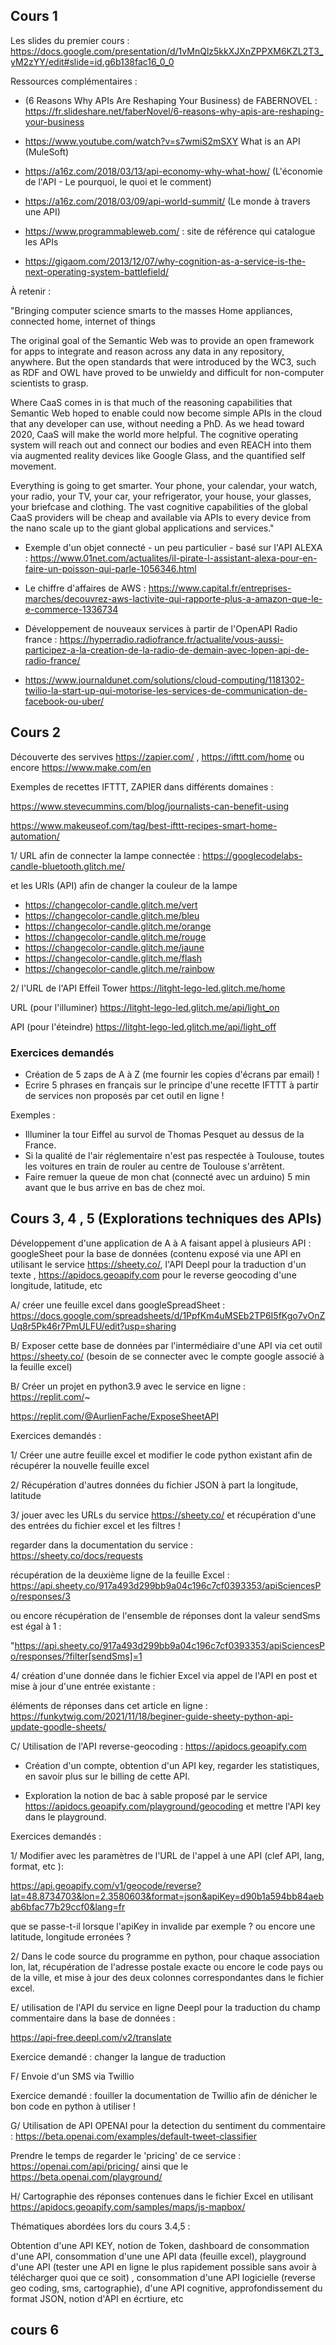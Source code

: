 ## Cours 1

Les slides du premier cours : https://docs.google.com/presentation/d/1vMnQlz5kkXJXnZPPXM6KZL2T3_yM2zYY/edit#slide=id.g6b138fac16_0_0


Ressources complémentaires : 

- (6 Reasons Why APIs Are Reshaping Your Business) de FABERNOVEL : https://fr.slideshare.net/faberNovel/6-reasons-why-apis-are-reshaping-your-business


- https://www.youtube.com/watch?v=s7wmiS2mSXY What is an API (MuleSoft)
- https://a16z.com/2018/03/13/api-economy-why-what-how/ (L'économie de l'API - Le pourquoi, le quoi et le comment) 
- https://a16z.com/2018/03/09/api-world-summit/ (Le monde à travers une API)
- https://www.programmableweb.com/ : site de référence qui catalogue les APIs 

 - https://gigaom.com/2013/12/07/why-cognition-as-a-service-is-the-next-operating-system-battlefield/
 
 À retenir : 
 
 "Bringing computer science smarts to the masses
Home appliances, connected home, internet of things

The original goal of the Semantic Web was to provide an open framework for apps to integrate and reason across any data in any repository, anywhere. But the open standards that were introduced by the WC3, such as RDF and OWL have proved to be unwieldy and difficult for non-computer scientists to grasp.

Where CaaS comes in is that much of the reasoning capabilities that Semantic Web hoped to enable could now become simple APIs in the cloud that any developer can use, without needing a PhD. As we head toward 2020, CaaS will make the world more helpful. The cognitive operating system will reach out and connect our bodies and even REACH into them via augmented reality devices like Google Glass, and the quantified self movement.

Everything is going to get smarter. Your phone, your calendar, your watch, your radio, your TV, your car, your refrigerator, your house, your glasses, your briefcase and clothing. The vast cognitive capabilities of the global CaaS providers will be cheap and available via APIs to every device from the nano scale up to the giant global applications and services."

 - Exemple d'un objet connecté - un peu particulier - basé sur l'API ALEXA : https://www.01net.com/actualites/il-pirate-l-assistant-alexa-pour-en-faire-un-poisson-qui-parle-1056346.html 
 
 - Le chiffre d'affaires de AWS : https://www.capital.fr/entreprises-marches/decouvrez-aws-lactivite-qui-rapporte-plus-a-amazon-que-le-e-commerce-1336734 
 
  - Développement de nouveaux services à partir de l'OpenAPI Radio france : https://hyperradio.radiofrance.fr/actualite/vous-aussi-participez-a-la-creation-de-la-radio-de-demain-avec-lopen-api-de-radio-france/ 
  
  - https://www.journaldunet.com/solutions/cloud-computing/1181302-twilio-la-start-up-qui-motorise-les-services-de-communication-de-facebook-ou-uber/


## Cours 2

Découverte des servives https://zapier.com/ , https://ifttt.com/home ou encore https://www.make.com/en

Exemples de recettes IFTTT, ZAPIER dans différents domaines :

https://www.stevecummins.com/blog/journalists-can-benefit-using

https://www.makeuseof.com/tag/best-ifttt-recipes-smart-home-automation/

1/ URL afin de connecter la lampe connectée : https://googlecodelabs-candle-bluetooth.glitch.me/

et les URls (API) afin de changer la couleur de la lampe

- https://changecolor-candle.glitch.me/vert
- https://changecolor-candle.glitch.me/bleu
- https://changecolor-candle.glitch.me/orange
- https://changecolor-candle.glitch.me/rouge
- https://changecolor-candle.glitch.me/jaune
- https://changecolor-candle.glitch.me/flash
- https://changecolor-candle.glitch.me/rainbow

2/ l'URL de l'API Effeil Tower https://litght-lego-led.glitch.me/home

URL (pour l'illuminer) https://litght-lego-led.glitch.me/api/light_on

API (pour l'éteindre) https://litght-lego-led.glitch.me/api/light_off

 ### Exercices demandés 
 
- Création de 5 zaps de A à Z (me fournir les copies d'écrans par email) ! 
- Ecrire 5 phrases en français sur le principe d'une recette IFTTT à partir de services non proposés par cet outil en ligne ! 

Exemples : 

- Illuminer la tour Eiffel au survol de Thomas Pesquet au dessus de la France.
- Si la qualité de l'air réglementaire n'est pas respectée à Toulouse, toutes les voitures en train de rouler au centre de Toulouse s'arrêtent.
- Faire remuer la queue de mon chat (connecté avec un arduino) 5 min avant que le bus arrive en bas de chez moi.

## Cours 3, 4 , 5 (Explorations techniques des APIs) 

Développement d'une application de A à A faisant appel à plusieurs API : googleSheet pour la base de données (contenu exposé via une API en utilisant le service https://sheety.co/, l'API Deepl pour la traduction d'un texte , https://apidocs.geoapify.com pour le reverse geocoding d'une longitude, latitude, etc 

A/ créer une feuille excel dans googleSpreadSheet : https://docs.google.com/spreadsheets/d/1PpfKm4uMSEb2TP6I5fKgo7vOnZUq8r5Pk46r7PmULFU/edit?usp=sharing

B/ Exposer cette base de données par l'intermédiaire d'une API via cet outil https://sheety.co/ (besoin de se connecter avec le compte google associé à la feuille excel)

B/ Créer un projet en python3.9 avec le service en ligne : https://replit.com/~

https://replit.com/@AurlienFache/ExposeSheetAPI

Exercices demandés : 

1/ Créer une autre feuille excel et modifier le code python existant afin de récupérer la nouvelle feuille excel

2/ Récupération d'autres données du fichier JSON à part la longitude, latitude

3/ jouer avec les URLs du service https://sheety.co/ et récupération d'une des entrées du fichier excel et les filtres ! 

regarder dans la documentation du service : https://sheety.co/docs/requests

récupération de la deuxième ligne de la feuille Excel : https://api.sheety.co/917a493d299bb9a04c196c7cf0393353/apiSciencesPo/responses/3

ou encore récupération de l'ensemble de réponses dont la valeur sendSms est égal à 1 : 

"https://api.sheety.co/917a493d299bb9a04c196c7cf0393353/apiSciencesPo/responses/?filter[sendSms]=1

4/ création d'une donnée dans le fichier Excel via appel de l'API en post et mise à jour d'une entrée existante : 

éléments de réponses dans cet article en ligne : https://funkytwig.com/2021/11/18/beginer-guide-sheety-python-api-update-goodle-sheets/


C/ Utilisation de l'API reverse-geocoding : https://apidocs.geoapify.com

- Création d'un compte, obtention d'un API key, regarder les statistiques, en savoir plus sur le billing de cette API.

- Exploration la notion de bac à sable proposé par le service https://apidocs.geoapify.com/playground/geocoding et mettre l'API key dans le playground.

Exercices demandés : 

1/ Modifier avec les paramètres de l'URL de l'appel à une API (clef API, lang, format, etc ): 

https://api.geoapify.com/v1/geocode/reverse?lat=48.8734703&lon=2.3580603&format=json&apiKey=d90b1a594bb84aebab6bfac77b29ccf0&lang=fr

que se passe-t-il lorsque l'apiKey in invalide par exemple ? ou encore une latitude, longitude erronées ? 

2/ Dans le code source du programme en python, pour chaque association lon, lat, récupération de l'adresse postale exacte ou encore le code pays ou de la ville, et mise à jour des deux colonnes correspondantes dans le fichier excel.

E/ utilisation de l'API du service en ligne Deepl pour la traduction du champ commentaire dans la base de données : 

https://api-free.deepl.com/v2/translate

Exercice demandé : changer la langue de traduction 

F/ Envoie d'un SMS via Twillio

Exercice demandé : fouiller la documentation de Twillio afin de dénicher le bon code en python à utiliser !

G/ Utilisation de API OPENAI pour la detection du sentiment du commentaire : https://beta.openai.com/examples/default-tweet-classifier

Prendre le temps de regarder le 'pricing' de ce service : https://openai.com/api/pricing/ ainsi que le https://beta.openai.com/playground/

H/ Cartographie des réponses contenues dans le fichier Excel en utilisant https://apidocs.geoapify.com/samples/maps/js-mapbox/ 


Thématiques abordées lors du cours 3.4,5 : 

Obtention d'une API KEY, notion de Token, dashboard de consommation d'une API, consommation d'une une API data (feuille excel), playground d'une API (tester une API en ligne le plus rapidement possible sans avoir à télécharger quoi que ce soit) , consommation d'une API logicielle (reverse geo coding, sms, cartographie), d'une API cognitive, approfondissement du format JSON, notion d'API en écrtiure, etc 

## cours 6
